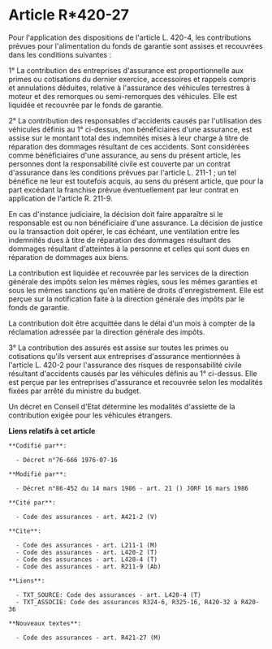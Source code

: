# Article R*420-27

Pour l'application des dispositions de l'article L. 420-4, les contributions prévues pour l'alimentation du fonds de garantie
sont assises et recouvrées dans les conditions suivantes :

1° La contribution des entreprises d'assurance est proportionnelle aux primes ou cotisations du dernier exercice, accessoires
et rappels compris et annulations déduites, relative à l'assurance des véhicules terrestres à moteur et des remorques ou
semi-remorques des véhicules. Elle est liquidée et recouvrée par le fonds de garantie.

2° La contribution des responsables d'accidents causés par l'utilisation des véhicules définis au 1° ci-dessus, non
bénéficiaires d'une assurance, est assise sur le montant total des indemnités mises à leur charge à titre de réparation des
dommages résultant de ces accidents. Sont considérées comme bénéficiaires d'une assurance, au sens du présent article, les
personnes dont la responsabilité civile est couverte par un contrat d'assurance dans les conditions prévues par l'article L.
211-1 ; un tel bénéfice ne leur est toutefois acquis, au sens du présent article, que pour la part excédant la franchise
prévue éventuellement par leur contrat en application de l'article R. 211-9.

En cas d'instance judiciaire, la décision doit faire apparaître si le responsable est ou non bénéficiaire d'une assurance. La
décision de justice ou la transaction doit opérer, le cas échéant, une ventilation entre les indemnités dues à titre de
réparation des dommages résultant des dommages résultant d'atteintes à la personne et celles qui sont dues en réparation de
dommages aux biens.

La contribution est liquidée et recouvrée par les services de la direction générale des impôts selon les mêmes règles, sous
les mêmes garanties et sous les mêmes sanctions qu'en matière de droits d'enregistrement. Elle est perçue sur la notification
faite à la direction générale des impôts par le fonds de garantie.

La contribution doit être acquittée dans le délai d'un mois à compter de la réclamation adressée par la direction générale
des impôts.

3° La contribution des assurés est assise sur toutes les primes ou cotisations qu'ils versent aux entreprises d'assurance
mentionnées à l'article L. 420-2 pour l'assurance des risques de responsabilité civile résultant d'accidents causés par les
véhicules définis au 1° ci-dessus. Elle est perçue par les entreprises d'assurance et recouvrée selon les modalités fixées
par arrêté du ministre du budget.

Un décret en Conseil d'Etat détermine les modalités d'assiette de la contribution exigée pour les véhicules étrangers.

**Liens relatifs à cet article**

	**Codifié par**:

	  - Décret n°76-666 1976-07-16

	**Modifié par**:

	  - Décret n°86-452 du 14 mars 1986 - art. 21 () JORF 16 mars 1986

	**Cité par**:

	  - Code des assurances - art. A421-2 (V)

	**Cite**:

	  - Code des assurances - art. L211-1 (M)
	  - Code des assurances - art. L420-2 (T)
	  - Code des assurances - art. L420-4 (T)
	  - Code des assurances - art. R211-9 (Ab)

	**Liens**:

	  - TXT_SOURCE: Code des assurances - art. L420-4 (T)
	  - TXT_ASSOCIE: Code des assurances R324-6, R325-16, R420-32 à R420-36

	**Nouveaux textes**:

	  - Code des assurances - art. R421-27 (M)
